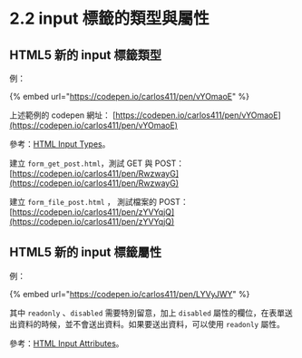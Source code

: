 # 2.2 input 標籤的類型與屬性

## HTML5 新的 input 標籤類型

例：

{% embed url="https://codepen.io/carlos411/pen/vYOmaoE" %}

上述範例的 codepen 網址： [https://codepen.io/carlos411/pen/vYOmaoE](https://codepen.io/carlos411/pen/vYOmaoE)



參考：[HTML Input Types](https://www.w3schools.com/html/html\_form\_input\_types.asp)。



建立 `form_get_post.html`，測試 GET 與 POST：[https://codepen.io/carlos411/pen/RwzwayG](https://codepen.io/carlos411/pen/RwzwayG)

建立 `form_file_post.html` ， 測試檔案的 POST：[https://codepen.io/carlos411/pen/zYVYqjQ](https://codepen.io/carlos411/pen/zYVYqjQ)



## HTML5 新的 input 標籤屬性

例：

{% embed url="https://codepen.io/carlos411/pen/LYVyJWY" %}

其中 `readonly` 、`disabled` 需要特別留意，加上 `disabled` 屬性的欄位，在表單送出資料的時候，並不會送出資料。如果要送出資料，可以使用 `readonly` 屬性。



參考：[HTML Input Attributes](https://www.w3schools.com/html/html\_form\_attributes.asp)。
